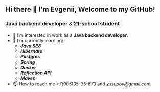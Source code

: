 ## Hi there 👋 I'm Evgenii, Welcome to my GitHub!

### Java backend developer & 21-school student
- 👀 I’m interested in work as a **Java backend developer**.
- 🌱 I’m currently learning:
   - ***Java SE8***
   - ***Hibernate***
   - ***Postgres***
   - ***Spring***
   - ***Docker***
   - ***Reflection API***
   - ***Maven***
- 📫 How to reach me *+7(905)35-35-673* and *z.isupov@gmail.com*
